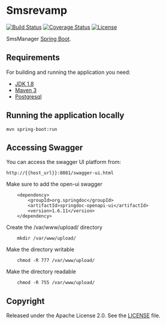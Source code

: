 # Smsrevamp

[![Build Status](https://travis-ci.org/codecentric/springboot-sample-app.svg?branch=master)](https://travis-ci.org/codecentric/springboot-sample-app)
[![Coverage Status](https://coveralls.io/repos/github/codecentric/springboot-sample-app/badge.svg?branch=master)](https://coveralls.io/github/codecentric/springboot-sample-app?branch=master)
[![License](http://img.shields.io/:license-apache-blue.svg)](http://www.apache.org/licenses/LICENSE-2.0.html)

SmsManager [Spring Boot](http://projects.spring.io/spring-boot/).

## Requirements

For building and running the application you need:

- [JDK 1.8](http://www.oracle.com/technetwork/java/javase/downloads/jdk8-downloads-2133151.html)
- [Maven 3](https://maven.apache.org)
- [Postgresql](https://https://www.postgresql.org/)

## Running the application locally

```shell
mvn spring-boot:run
```
## Accessing Swagger

You can access the swagger UI platform from:

```shell
http://{{host_url}}:8081/swagger-ui.html
```

Make sure to add the open-ui swagger
```shell
    <dependency>
        <groupId>org.springdoc</groupId>
        <artifactId>springdoc-openapi-ui</artifactId>
        <version>1.6.11</version>
    </dependency>
 ```
Create the /var/www/upload/ directory 
```shell
    mkdir /var/www/upload/
```
Make the directory writable
```shell
    chmod -R 777 /var/www/upload/
```
Make the directory readable
```shell
    chmod -R 755 /var/www/upload/
```




## Copyright

Released under the Apache License 2.0. See the [LICENSE](https://github.com/codecentric/springboot-sample-app/blob/master/LICENSE) file.

